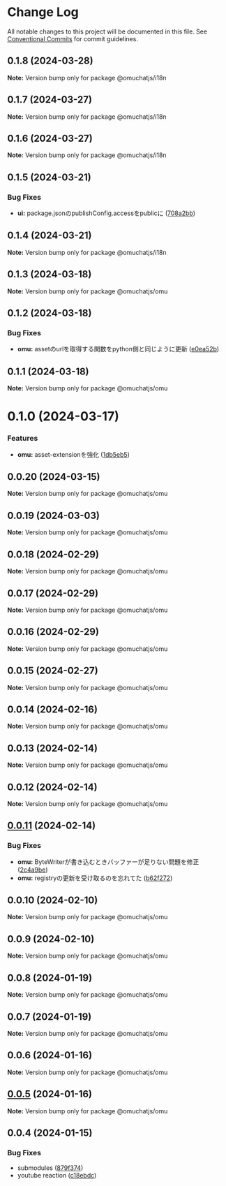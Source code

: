 # Change Log

All notable changes to this project will be documented in this file.
See [Conventional Commits](https://conventionalcommits.org) for commit guidelines.

## 0.1.8 (2024-03-28)

**Note:** Version bump only for package @omuchatjs/i18n





## 0.1.7 (2024-03-27)

**Note:** Version bump only for package @omuchatjs/i18n





## 0.1.6 (2024-03-27)

**Note:** Version bump only for package @omuchatjs/i18n





## 0.1.5 (2024-03-21)


### Bug Fixes

* **ui:** package.jsonのpublishConfig.accessをpublicに ([708a2bb](https://github.com/OMUCHAT/omuchat/commit/708a2bbc325a73dc2e72a847f88856d729a14e7a))





## 0.1.4 (2024-03-21)

**Note:** Version bump only for package @omuchatjs/i18n





## 0.1.3 (2024-03-18)

**Note:** Version bump only for package @omuchatjs/omu

## 0.1.2 (2024-03-18)

### Bug Fixes

-   **omu:** assetのurlを取得する関数をpython側と同じように更新 ([e0ea52b](https://github.com/OMUCHAT/omu.js/commit/e0ea52bd0b52033c010196881444f2e363e3d4da))

## 0.1.1 (2024-03-18)

**Note:** Version bump only for package @omuchatjs/omu

# 0.1.0 (2024-03-17)

### Features

-   **omu:** asset-extensionを強化 ([1db5eb5](https://github.com/OMUCHAT/omu.js/commit/1db5eb5177ac2daa529181b7fbbe3e0d67a11c91))

## 0.0.20 (2024-03-15)

**Note:** Version bump only for package @omuchatjs/omu

## 0.0.19 (2024-03-03)

**Note:** Version bump only for package @omuchatjs/omu

## 0.0.18 (2024-02-29)

**Note:** Version bump only for package @omuchatjs/omu

## 0.0.17 (2024-02-29)

**Note:** Version bump only for package @omuchatjs/omu

## 0.0.16 (2024-02-29)

**Note:** Version bump only for package @omuchatjs/omu

## 0.0.15 (2024-02-27)

**Note:** Version bump only for package @omuchatjs/omu

## 0.0.14 (2024-02-16)

**Note:** Version bump only for package @omuchatjs/omu

## 0.0.13 (2024-02-14)

**Note:** Version bump only for package @omuchatjs/omu

## 0.0.12 (2024-02-14)

**Note:** Version bump only for package @omuchatjs/omu

## [0.0.11](https://github.com/OMUCHAT/omu.js/compare/v0.0.10...v0.0.11) (2024-02-14)

### Bug Fixes

-   **omu:** ByteWriterが書き込むときバッファーが足りない問題を修正 ([2c4a9be](https://github.com/OMUCHAT/omu.js/commit/2c4a9bef06150727b8824c15bcb254b5a9e577c8))
-   **omu:** registryの更新を受け取るのを忘れてた ([b62f272](https://github.com/OMUCHAT/omu.js/commit/b62f2727a0435653675c6bd0ea6855707fdb51bd))

## 0.0.10 (2024-02-10)

**Note:** Version bump only for package @omuchatjs/omu

## 0.0.9 (2024-02-10)

**Note:** Version bump only for package @omuchatjs/omu

## 0.0.8 (2024-01-19)

**Note:** Version bump only for package @omuchatjs/omu

## 0.0.7 (2024-01-19)

**Note:** Version bump only for package @omuchatjs/omu

## 0.0.6 (2024-01-16)

**Note:** Version bump only for package @omuchatjs/omu

## [0.0.5](https://github.com/OMUCHAT/omu.js/compare/v0.0.4...v0.0.5) (2024-01-16)

**Note:** Version bump only for package @omuchatjs/omu

## 0.0.4 (2024-01-15)

### Bug Fixes

-   submodules ([879f374](https://github.com/OMUCHAT/omu.js/commit/879f37402a0c9c5d85867493ca33a1c84316d201))
-   youtube reaction ([c18ebdc](https://github.com/OMUCHAT/omu.js/commit/c18ebdc439a4cce6ea0f22301ed2f934ae99154e))
